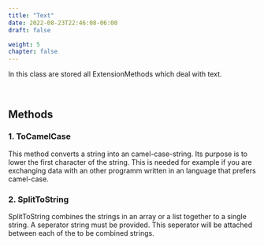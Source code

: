 ```yaml
---
title: "Text"
date: 2022-08-23T22:46:08-06:00
draft: false

weight: 5
chapter: false
---
```


In this class are stored all ExtensionMethods which deal with text.

<br>

## Methods

### 1. ToCamelCase

This method converts a string into an camel-case-string. Its purpose is to lower the first character of the string. This is needed for example if you are exchanging data with an other programm written in an language that prefers camel-case.

### 2. SplitToString

SplitToString combines the strings in an array or a list together to a single string. A seperator string must be provided. This seperator will be attached between each of the to be combined strings.
